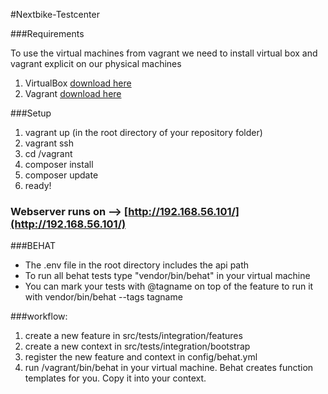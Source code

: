 #Nextbike-Testcenter

###Requirements

To use the virtual machines from vagrant we need to install
virtual box and vagrant explicit on our physical machines

1. VirtualBox [download here](https://www.virtualbox.org/wiki/Downloads)
2. Vagrant [download here](https://www.vagrantup.com/downloads.html)

###Setup

1. vagrant up (in the root directory of your repository folder)
2. vagrant ssh 
3. cd /vagrant
4. composer install
5. composer update
6. ready!

### Webserver runs on --> [http://192.168.56.101/](http://192.168.56.101/)

###BEHAT

* The .env file in the root directory includes the api path
* To run all behat tests type "vendor/bin/behat" in your virtual machine 
* You can mark your tests with @tagname on top of the feature to run it with vendor/bin/behat --tags tagname

###workflow:
1. create a new feature in src/tests/integration/features
2. create a new context in src/tests/integration/bootstrap
3. register the new feature and context in config/behat.yml
4. run /vagrant/bin/behat in your virtual machine. Behat creates function templates for you. Copy it into your context.

